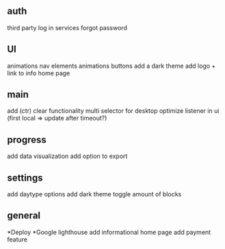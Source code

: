 ## auth

<!-- \*Validate if user exists on email update -->
<!-- \*change password -->
<!-- \*security rules -->
<!-- \*Confirmation email -->

third party log in services
forgot password

## UI

<!-- alternative for glitchy background gradients -->
<!-- \*styling error messages login -->

animations nav elements
animations buttons
add a dark theme
add logo + link to info home page

## main

<!-- \*code ui components -->
<!-- \*figure out a date formatting solution - day -->
<!-- \*add database structure -->
<!-- \*code color picker -->
<!-- \*add week view -->
<!-- \*add daytype selector -->
<!-- \*figure out a date formatting solution -->
<!-- \*day modal if isn't set -->
<!-- \*security rules -->

add (ctr) clear functionality
multi selector for desktop
optimize listener in ui (first local => update after timeout?)

## progress

<!-- \*add a work in progress page -->

add data visualization
add option to export

## settings

<!-- \*link color picker options -->

add daytype options
add dark theme toggle
amount of blocks

## general

<!-- \*Change function to front-end calls -->
<!-- \*Workday bug on prev / next page -->

\*Deploy
\*Google lighthouse
add informational home page
add payment feature
